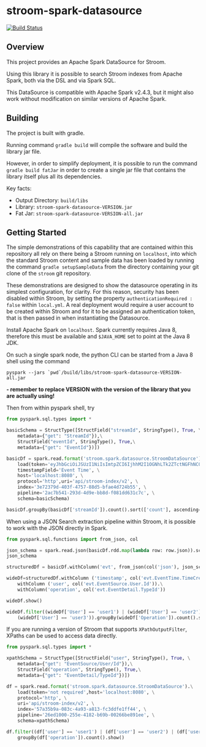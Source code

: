 # stroom-spark-datasource

[![Build Status](https://travis-ci.org/gchq/stroom-spark-datasource.svg?branch=master)](https://travis-ci.org/gchq/stroom-spark-datasource)

## Overview

This project provides an Apache Spark DataSource for Stroom.

Using this library it is possible to search Stroom indexes from Apache Spark, both via the DSL and via Spark SQL.

This DataSource is compatible with Apache Spark v2.4.3, but it might also work without modification on similar versions
of Apache Spark.

## Building

The project is built with gradle.

Running command `gradle build` will compile the software and build the library jar file.

However, in order to simplify deployment, it is possible to run the command `gradle build fatJar` in order to create a
single jar file that contains the library itself plus all its dependencies.     

Key facts:
* Output Directory: `build/libs`
* Library: `stroom-spark-datasource-VERSION.jar`
* Fat Jar: `stroom-spark-datasource-VERSION-all.jar`

## Getting Started

The simple demonstrations of this capability that are contained within this repository all rely on there being
a Stroom running on `localhost`, into which the standard Stroom content and sample data has been loaded by running the
command `gradle setupSampleData` from the directory containing your git clone of the `stroom` git repository. 

These demonstrations are designed to show the datasource operating in its simplest configuration, for clarity.
For this reason, security has been disabled within Stroom, by setting the property `authenticationRequired : false` within
`local.yml`.
A real deployment would require a user account to be created within Stroom and for it to be assigned an authentication
token, that is then passed in when instantiating the Datasource.

Install Apache Spark on `localhost`.  Spark currently requires Java 8, therefore this must be available and `$JAVA_HOME`
set to point at the Java 8 JDK.

On such a single spark node, the python CLI can be started from a Java 8 shell using 
the command 
```
pyspark --jars `pwd`/build/libs/stroom-spark-datasource-VERSION-all.jar
``` 
 **- remember to replace VERSION with the version of the library that you are actually using!**

Then from within pyspark shell, try

```python
from pyspark.sql.types import *

basicSchema = StructType([StructField("streamId", StringType(), True, \
    metadata={"get": "StreamId"}),\
    StructField("eventId", StringType(), True,\
    metadata={"get": "EventId"})])

basicDf = spark.read.format('stroom.spark.datasource.StroomDataSource').\
    load(token='eyJhbGciOiJSUzI1NiIsImtpZCI6IjhhM2I1OGNhLTk2ZTctNGFhNC05ZjA3LTQ0MDBhYWVkMTQ3MSJ9.eyJleHAiOjE2NDEzMTYyODMsInN1YiI6ImFkbWluIiwiaXNzIjoic3Ryb29tIiwiYXVkIjoiTlhDbXJyTGpQR2VBMVN4NWNEZkF6OUV2ODdXaTNucHRUbzZSdzVmTC5jbGllbnQtaWQuYXBwcy5zdHJvb20taWRwIn0.mU7gfhvbNFVzQ5RX86zcnvS6XZeNpYDZRJ5Zx2rPOuZsha15kJjMKw0PEH2T1Ucs2JEuhrj5P0Vu7pi_i7CtWSLNsmjZYrYL-udugijhEN9dxjuze5lnuOxb1LENrNoPaRvHpBiFyO3yIYO4Y9UcRdcAj-9Yt8zgqLP208KOU36n3dl0ErKXAKFyUbuu--1sDCnpSq4fxCMWfUhgENIkhUm6EnI8s510QdDxIeK95nHcM0H_I7cV0YXfpL4HgnsCCPJUJkYT1x71FQGuACi9Ba0JKdVF8PwdH4k4ryoK_b3ObFSueGpq2fBcFy385r6lDLUu91MODoY7yh9gagK-gw', \
    timestampField='Event Time', \
    host='localhost:8080', \
    protocol='http',uri='api/stroom-index/v2', \
    index='3e72379d-403f-4757-88d5-bfae4d724b55', \
    pipeline='2ac7b541-293d-4d9e-bb8d-f081dd631c7c', \
    schema=basicSchema)

basicDf.groupBy(basicDf['streamId']).count().sort(['count'], ascending=False).show()
```

When using a JSON Search extraction pipeline within Stroom, it is possible to work with the JSON directly in Spark.
```python
from pyspark.sql.functions import from_json, col

json_schema = spark.read.json(basicDf.rdd.map(lambda row: row.json)).schema
json_schema

structuredDf = basicDf.withColumn('evt', from_json(col('json'), json_schema))

wideDf=structuredDf.withColumn ('timestamp', col('evt.EventTime.TimeCreated')).\
    withColumn ('user', col('evt.EventSource.User.Id')).\
    withColumn('operation', col('evt.EventDetail.TypeId'))

wideDf.show()

wideDf.filter((wideDf['User'] == 'user1') | (wideDf['User'] == 'user2') | 
    (wideDf['User'] == 'user3')).groupBy(wideDf['Operation']).count().show()
```

If you are running a version of Stroom that supports `XPathOutputFilter`, XPaths can be used to access data directly.

```python
from pyspark.sql.types import *

xpathSchema = StructType([StructField("user", StringType(), True, \
    metadata={"get": "EventSource/User/Id"}),\
    StructField("operation", StringType(), True,\
    metadata={"get": "EventDetail/TypeId"})])

df = spark.read.format('stroom.spark.datasource.StroomDataSource').\
    load(token='not required',host='localhost:8080', \
    protocol='http', \
    uri='api/stroom-index/v2', \
    index='57a35b9a-083c-4a93-a813-fc3ddfe1ff44', \
    pipeline='26ed1000-255e-4182-b69b-00266be891ee', \
    schema=xpathSchema)

df.filter((df['user'] == 'user1') | (df['user'] == 'user2') | (df['user'] == 'user3')).\
    groupBy(df['operation']).count().show()

```


